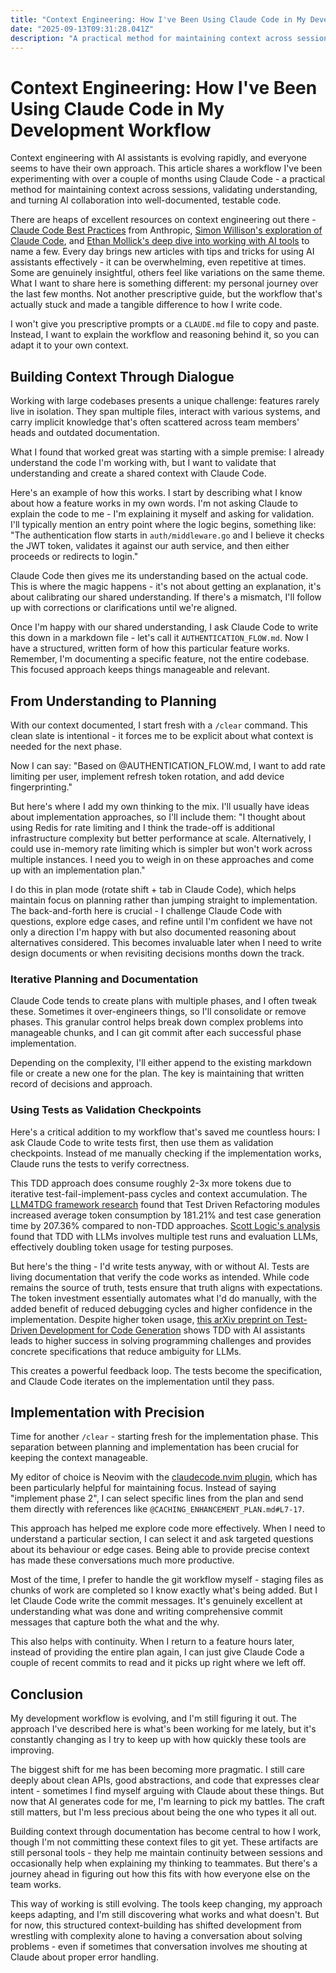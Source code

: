 ```yaml
---
title: "Context Engineering: How I've Been Using Claude Code in My Development Workflow"
date: "2025-09-13T09:31:28.041Z"
description: "A practical method for maintaining context across sessions, validating understanding, and turning AI collaboration into well-documented, testable code."
---
```


# Context Engineering: How I've Been Using Claude Code in My Development Workflow

Context engineering with AI assistants is evolving rapidly, and everyone seems to have their own approach. This article shares a workflow I've been experimenting with over a couple of months using Claude Code - a practical method for maintaining context across sessions, validating understanding, and turning AI collaboration into well-documented, testable code.

There are heaps of excellent resources on context engineering out there - [Claude Code Best Practices](https://www.anthropic.com/engineering/claude-code-best-practices) from Anthropic, [Simon Willison's exploration of Claude Code](https://youtu.be/IS_y40zY-hc?si=tgSP87N5SYlrMDnD), and [Ethan Mollick's deep dive into working with AI tools](https://www.youtube.com/watch?v=fHWFF_pnqDk) to name a few. Every day brings new articles with tips and tricks for using AI assistants effectively - it can be overwhelming, even repetitive at times. Some are genuinely insightful, others feel like variations on the same theme. What I want to share here is something different: my personal journey over the last few months. Not another prescriptive guide, but the workflow that's actually stuck and made a tangible difference to how I write code.

I won't give you prescriptive prompts or a `CLAUDE.md` file to copy and paste. Instead, I want to explain the workflow and reasoning behind it, so you can adapt it to your own context.

## Building Context Through Dialogue

Working with large codebases presents a unique challenge: features rarely live in isolation. They span multiple files, interact with various systems, and carry implicit knowledge that's often scattered across team members' heads and outdated documentation.

What I found that worked great was starting with a simple premise: I already understand the code I'm working with, but I want to validate that understanding and create a shared context with Claude Code.

Here's an example of how this works. I start by describing what I know about how a feature works in my own words. I'm not asking Claude to explain the code to me - I'm explaining it myself and asking for validation. I'll typically mention an entry point where the logic begins, something like: "The authentication flow starts in `auth/middleware.go` and I believe it checks the JWT token, validates it against our auth service, and then either proceeds or redirects to login."

Claude Code then gives me its understanding based on the actual code. This is where the magic happens - it's not about getting an explanation, it's about calibrating our shared understanding. If there's a mismatch, I'll follow up with corrections or clarifications until we're aligned.

Once I'm happy with our shared understanding, I ask Claude Code to write this down in a markdown file - let's call it `AUTHENTICATION_FLOW.md`. Now I have a structured, written form of how this particular feature works. Remember, I'm documenting a specific feature, not the entire codebase. This focused approach keeps things manageable and relevant.

## From Understanding to Planning

With our context documented, I start fresh with a `/clear` command. This clean slate is intentional - it forces me to be explicit about what context is needed for the next phase.

Now I can say: "Based on @AUTHENTICATION_FLOW.md, I want to add rate limiting per user, implement refresh token rotation, and add device fingerprinting."

But here's where I add my own thinking to the mix. I'll usually have ideas about implementation approaches, so I'll include them: "I thought about using Redis for rate limiting and I think the trade-off is additional infrastructure complexity but better performance at scale. Alternatively, I could use in-memory rate limiting which is simpler but won't work across multiple instances. I need you to weigh in on these approaches and come up with an implementation plan."

I do this in plan mode (rotate shift + tab in Claude Code), which helps maintain focus on planning rather than jumping straight to implementation. The back-and-forth here is crucial - I challenge Claude Code with questions, explore edge cases, and refine until I'm confident we have not only a direction I'm happy with but also documented reasoning about alternatives considered. This becomes invaluable later when I need to write design documents or when revisiting decisions months down the track.

### Iterative Planning and Documentation

Claude Code tends to create plans with multiple phases, and I often tweak these. Sometimes it over-engineers things, so I'll consolidate or remove phases. This granular control helps break down complex problems into manageable chunks, and I can git commit after each successful phase implementation.

Depending on the complexity, I'll either append to the existing markdown file or create a new one for the plan. The key is maintaining that written record of decisions and approach.

### Using Tests as Validation Checkpoints

Here's a critical addition to my workflow that's saved me countless hours: I ask Claude Code to write tests first, then use them as validation checkpoints. Instead of me manually checking if the implementation works, Claude runs the tests to verify correctness.

This TDD approach does consume roughly 2-3x more tokens due to iterative test-fail-implement-pass cycles and context accumulation. The [LLM4TDG framework research](https://cybersecurity.springeropen.com/articles/10.1186/s42400-024-00335-4) found that Test Driven Refactoring modules increased average token consumption by 181.21% and test case generation time by 207.36% compared to non-TDD approaches. [Scott Logic's analysis](https://blog.scottlogic.com/2023/12/18/implementing-cost-effective-test-driven-development-in-an-llm-application.html) found that TDD with LLMs involves multiple test runs and evaluation LLMs, effectively doubling token usage for testing purposes.

But here's the thing - I'd write tests anyway, with or without AI. Tests are living documentation that verify the code works as intended. While code remains the source of truth, tests ensure that truth aligns with expectations. The token investment essentially automates what I'd do manually, with the added benefit of reduced debugging cycles and higher confidence in the implementation. Despite higher token usage, [this arXiv preprint on Test-Driven Development for Code Generation](https://arxiv.org/abs/2402.13521) shows TDD with AI assistants leads to higher success in solving programming challenges and provides concrete specifications that reduce ambiguity for LLMs.

This creates a powerful feedback loop. The tests become the specification, and Claude Code iterates on the implementation until they pass.

## Implementation with Precision

Time for another `/clear` - starting fresh for the implementation phase. This separation between planning and implementation has been crucial for keeping the context manageable.

My editor of choice is Neovim with the [claudecode.nvim plugin](https://github.com/coder/claudecode.nvim), which has been particularly helpful for maintaining focus. Instead of saying "implement phase 2", I can select specific lines from the plan and send them directly with references like `@CACHING_ENHANCEMENT_PLAN.md#L7-17`.

This approach has helped me explore code more effectively. When I need to understand a particular section, I can select it and ask targeted questions about its behaviour or edge cases. Being able to provide precise context has made these conversations much more productive.

Most of the time, I prefer to handle the git workflow myself - staging files as chunks of work are completed so I know exactly what's being added. But I let Claude Code write the commit messages. It's genuinely excellent at understanding what was done and writing comprehensive commit messages that capture both the what and the why.

This also helps with continuity. When I return to a feature hours later, instead of providing the entire plan again, I can just give Claude Code a couple of recent commits to read and it picks up right where we left off.

## Conclusion

My development workflow is evolving, and I'm still figuring it out. The approach I've described here is what's been working for me lately, but it's constantly changing as I try to keep up with how quickly these tools are improving.

The biggest shift for me has been becoming more pragmatic. I still care deeply about clean APIs, good abstractions, and code that expresses clear intent - sometimes I find myself arguing with Claude about these things. But now that AI generates code for me, I'm learning to pick my battles. The craft still matters, but I'm less precious about being the one who types it all out.

Building context through documentation has become central to how I work, though I'm not committing these context files to git yet. These artifacts are still personal tools - they help me maintain continuity between sessions and occasionally help when explaining my thinking to teammates. But there's a journey ahead in figuring out how this fits with how everyone else on the team works.

This way of working is still evolving. The tools keep changing, my approach keeps adapting, and I'm still discovering what works and what doesn't. But for now, this structured context-building has shifted development from wrestling with complexity alone to having a conversation about solving problems - even if sometimes that conversation involves me shouting at Claude about proper error handling.
